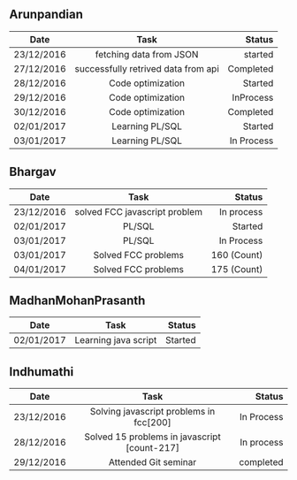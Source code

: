 ## Arunpandian

| Date        | Task           | Status  |
| ------------- |:-------------:| -----:|
| 23/12/2016      | fetching data from JSON | started |
| 27/12/2016      | successfully retrived data from api      |   Completed |
| 28/12/2016      | Code optimization      | Started |
| 29/12/2016      | Code optimization      | InProcess |
| 30/12/2016      | Code optimization      | Completed |
| 02/01/2017      |Learning PL/SQL       | Started |
| 03/01/2017      |Learning PL/SQL       | In Process |

## Bhargav

| Date        | Task           | Status  |
| ------------- |:-------------:| -----:|
|  23/12/2016 |solved FCC javascript problem| In process |       
| 02/01/2017      | PL/SQL       | Started |
| 03/01/2017      | PL/SQL       | In Process |
| 03/01/2017      |Solved FCC problems       | 160 (Count) |
| 04/01/2017      |Solved FCC problems       | 175 (Count) |
## MadhanMohanPrasanth

| Date        | Task           | Status  |
| ------------- |:-------------:| -----:|
| 02/01/2017     | Learning java script   | Started |

## Indhumathi

| Date        | Task           | Status  |
| ------------- |:-------------:| -----:|
|23/12/2016|Solving javascript problems in fcc[200]| In Process |
|28/12/2016 | Solved 15 problems in javascript [count-217]| In process| 
|29/12/2016 |Attended Git seminar|completed| 
